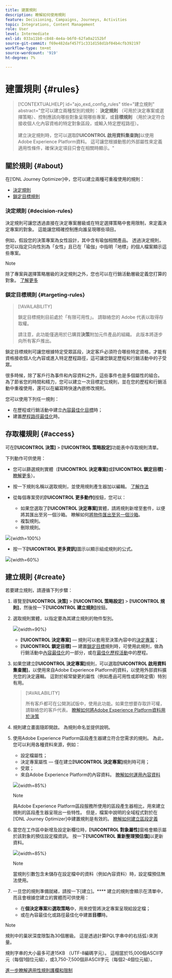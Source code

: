 ```yaml
---
title: 建置規則
description: 瞭解如何使用規則
feature: Decisioning, Campaigns, Journeys, Activities
topic: Integrations, Content Management
role: User
level: Intermediate
exl-id: 033a11b8-c848-4e4a-b6f0-62fa0a2152bf
source-git-commit: f69e482daf457f1c331d158d1bf04b4cfb392197
workflow-type: tm+mt
source-wordcount: '919'
ht-degree: 7%

---
```


# 建置規則 {#rules}

>[!CONTEXTUALHELP]
>id="ajo_exd_config_rules"
>title="建立規則"
>abstract="您可以建立兩種型別的規則： **決定規則** （可用於決定專案或選擇策略）、控制應該向哪些對象呈現哪些專案，或&#x200B;**目標規則** （用於決定符合接收個人化內容資格的特定對象區段，或輸入特定歷程路徑）。<br/><br/>建立決定規則時，您可以選取&#x200B;**[!UICONTROL 啟用資料集查詢]**&#x200B;以使用Adobe Experience Platform資料。 這可讓您根據動態的外部屬性來定義適用性條件，確保決定項目只會在相關時顯示。"

## 關於規則 {#about}

在[!DNL Journey Optimizer]中，您可以建立兩種可重複使用的規則：

* [決定規則](#decision-rules)
* [鎖定目標規則](#targeting-rules)

### 決定規則 {#decision-rules}

決定規則可讓您透過直接在決定專案層級或在特定選擇策略中套用限制，來定義決定專案的對象。 這能讓您精確控制應向誰呈現哪些項目。

例如，假設您的決策專案為女性設計，其中含有瑜伽相關產品。 透過決定規則，您可以指定只向性別為「女性」且已在「瑜伽」中指明「地標」的個人檔案顯示這些專案。

>[!NOTE]
>
>除了專案與選擇策略層級的決定規則之外，您也可以在行銷活動層級定義您打算的對象。 [了解更多](../campaigns/create-campaign.md#audience)

### 鎖定目標規則 {#targeting-rules}

>[!AVAILABILITY]
>
>鎖定目標規則目前處於「有限可用性」。 請聯絡您的 Adobe 代表以取得存取權。
>
>請注意，此功能僅適用於已購買&#x200B;**決策**&#x200B;附加元件產品的組織。 此版本將逐步向所有客戶推出。

鎖定目標規則可讓您根據特定受眾區段，決定客戶必須符合哪些特定資格，才能有資格接收個人化內容或進入特定歷程路徑，這可讓您鎖定歷程和行銷活動中的子受眾。

很多時候，除了客戶行為事件和內容資料之外，這些事件也是多個屬性的組合。 為了節省您的時間和精力，您可以建立一次目標定位規則，並在您的歷程和行銷活動中重複使用，還可以在編寫時快速內嵌修改規則。

您可以使用下列任一規則：

* 在歷程或行銷活動中建立[內容最佳化目標](../campaigns/campaigns-message-optimization.md#targeting)時；
* 建置[歷程路徑最佳化](../building-journeys/optimize.md#targeting)時。

## 存取權規則 {#access}

可在&#x200B;**[!UICONTROL 決策]** > **[!UICONTROL 策略設定]**&#x200B;功能表中存取規則清單。

下列動作可供使用：

* 您可以篩選規則實體（**[!UICONTROL 決定專案]**&#x200B;或&#x200B;**[!UICONTROL 鎖定目標]** - [瞭解更多](#about)）。

* 按一下規則名稱以選取規則，並使用規則產生器加以編輯。 [了解作法](#create)

* 從每個專案旁的&#x200B;**[!UICONTROL 更多動作]**&#x200B;按鈕，您可以：

   * 如果您選取了&#x200B;**[!UICONTROL 決定專案]**&#x200B;實體，請將規則新增至套件，以便將其匯出至另一個沙箱。 瞭解如何[將物件匯出至另一個沙箱](../configuration/copy-objects-to-sandbox.md)。
   * 複製規則。
   * 刪除規則。

![](assets/rules-list.png){width=100%}

* 按一下&#x200B;**[!UICONTROL 更多資訊]**&#x200B;圖示以顯示組成規則的公式。

![](assets/rule-formula.png){width=60%}

## 建立規則 {#create}

若要建立規則，請遵循下列步驟：

1. 導覽至&#x200B;**[!UICONTROL 決策]** > **[!UICONTROL 策略設定]** > **[!UICONTROL 規則]**，然後按一下&#x200B;**[!UICONTROL 建立規則]**&#x200B;按鈕。

1. 選取規則實體，以指定要為其建立規則的物件型別。

   ![](assets/rules-select-entity.png){width=90%}

   * **[!UICONTROL 決定專案]** — 規則可以套用至決策內容中的[決定專案](#decision-rules)；
   * **[!UICONTROL 鎖定目標]** — 建置[鎖定目標](#targeting-rules)規則時，可使用此規則，做為行銷活動中[內容最佳化](../campaigns/campaigns-message-optimization.md#targeting)的一部分，或在[最佳化歷程活動](../building-journeys/optimize.md#targeting)中的歷程。

1. 如果您建立&#x200B;**[!UICONTROL 決定專案]**&#x200B;規則，可以選取&#x200B;**[!UICONTROL 啟用資料集查閱]**，以使用來自Adobe Experience Platform的資料，以使用外部資料擴充您的決定邏輯。 這對於經常變更的屬性（例如產品可用性或即時定價）特別有用。

   >[!AVAILABILITY]
   >
   >所有客戶都可在公開測試版中，使用此功能。如果您想要存取許可權，請聯絡您的客戶代表。 [瞭解如何將Adobe Experience Platform資料用於決策](../experience-decisioning/aep-data-exd.md)

1. 規則建立畫面隨即開啟。 為規則命名並提供說明。

1. 使用Adobe Experience Platform區段產生器建立符合您需求的規則。 為此，您可以利用各種資料來源，例如：
   * 設定檔屬性；
   * 決定專案屬性 — 僅在建立&#x200B;**[!UICONTROL 決定專案]**&#x200B;規則時可用；
   * 受眾；
   * 來自Adobe Experience Platform的內容資料。 [瞭解如何運用內容資料](context-data.md)

   ![](assets/decision-rules-build.png){width=85%}

   >[!NOTE]
   >
   >與Adobe Experience Platform區段服務所使用的區段產生器相比，用來建立規則的區段產生器呈現出一些特性。 但是，檔案中說明的全域程式對於在[!DNL Journey Optimizer]中建置規則是有效的。 [瞭解如何建立區段定義](../audience/creating-a-segment-definition.md)

1. 當您在工作區中新增及設定新欄位時，**[!UICONTROL 對象屬性]**&#x200B;窗格會顯示屬於該對象的預估設定檔資訊。 按一下&#x200B;**[!UICONTROL 重新整理預估值]**&#x200B;以更新資料。

   ![](assets/decision-rule-audience-properties.png){width=85%}

   >[!NOTE]
   >
   >當規則引數包含未儲存在設定檔中的資料（例如內容資料）時，設定檔預估無法使用。

1. 一旦您的規則準備就緒，請按一下[建立]。**** 建立的規則會顯示在清單中，而且會根據您建立的實體而可供使用：

   * 在&#x200B;**個決定專案**&#x200B;和&#x200B;**選取策略**&#x200B;中，用來控管將決定專案呈現給設定檔；
   * 或在內容最佳化或路徑最佳化中建置&#x200B;**目標**&#x200B;時。

>[!NOTE]
>
>規則中的巢狀深度限製為30個層級。 這是透過計算PQL字串中的右括弧`)`來測量。
>
>規則字串的大小最多可達15KB （UTF-8編碼字元）。 這相當於15,000個ASCII字元（每個1個位元組），或3,750-7,500個非ASCII字元（每個2-4個位元組）。
>
>[進一步瞭解適用性規則護欄和限制](decisioning-guardrails.md#eligibility-rules)
